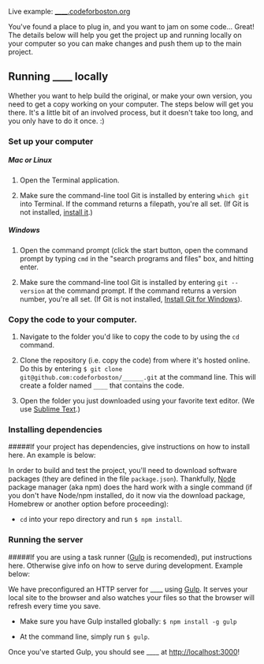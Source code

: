 Live example: [____.codeforboston.org](____.codeforboston.org)

You've found a place to plug in, and you want to jam on some code... Great!
The details below will help you get the project up and running locally on your computer so you can make changes and push them up to the main project.


## Running ____ locally
Whether you want to help build the original, or make your own version, you need to get a copy working on your computer.  The steps below will get you there.  It's a little bit of an involved process, but it doesn't take too long, and you only have to do it once. :)
### Set up your computer

##### Mac or Linux

1. Open the Terminal application.

2. Make sure the command-line tool Git is installed by entering `which git` into Terminal. If the command returns a filepath, you're all set. (If Git is not installed, [install it](http://git-scm.com/book/en/Getting-Started-Installing-Git).)

##### Windows

1. Open the command prompt (click the start button, open the command prompt by typing `cmd` in the "search programs and files" box, and hitting enter.

2. Make sure the command-line tool Git is installed by entering `git --version` at the command prompt. If the command returns a version number, you're all set. (If Git is not installed,
[Install Git for Windows](http://git-scm.com/book/en/Getting-Started-Installing-Git)).


### Copy the code to your computer.

1. Navigate to the folder you'd like to copy the code to by using the `cd` command.

2. Clone the repository (i.e. copy the code) from where it's hosted online. Do this by entering `$ git clone git@github.com:codeforboston/______.git` at the command line.  This will create a folder named `____` that contains the code.

3. Open the folder you just downloaded using your favorite text editor. (We use [Sublime Text](http://www.sublimetext.com/).)

### Installing dependencies

#####If your project has dependencies, give instructions on how to install here.  An example is below:

In order to build and test the project, you'll need to download software packages (they are defined in the file  `package.json`). Thankfully, [Node](http://nodejs.org/) package manager (aka npm) does the hard work with a single command (if you don't have Node/npm installed, do it now via the download package, Homebrew or another option before proceeding):

* `cd` into your repo directory and run `$ npm install`.

### Running the server
#####If you are using a task runner ([Gulp](http://gulpjs.com/) is recomended), put instructions here.  Otherwise give info on how to serve during development.  Example below: 

We have preconfigured an HTTP server for ____ using [Gulp](http://gulpjs.com/).  It serves your local site to the browser and also watches your files so that the browser will refresh every time you save.


* Make sure you have Gulp installed globally: `$ npm install -g gulp`

* At the command line, simply run `$ gulp`.

Once you've started Gulp, you should see ____ at [http://localhost:3000](http://localhost:3000)!

